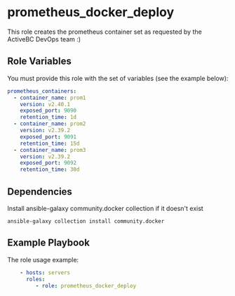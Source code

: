 prometheus_docker_deploy
=========
This role creates the prometheus container set as requested by the ActiveBC DevOps team :)


Role Variables
--------------
You must provide this role with the set of variables (see the example below):
``` yaml
prometheus_containers:
  - container_name: prom1
    version: v2.40.1
    exposed_port: 9090
    retention_time: 1d
  - container_name: prom2
    version: v2.39.2
    exposed_port: 9091
    retention_time: 15d
  - container_name: prom3
    version: v2.39.2
    exposed_port: 9092
    retention_time: 30d
```

Dependencies
------------

Install ansible-galaxy community.docker collection if it doesn't exist
```
ansible-galaxy collection install community.docker
```

Example Playbook
----------------

The role usage example: 
```yaml
    - hosts: servers
      roles:
         - role: prometheus_docker_deploy
```
